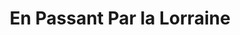 ---
title: "En Passant Par la Lorraine"
url: /gerardmer/en-passant-par-la-lorraine/
shop: Feinkost
---